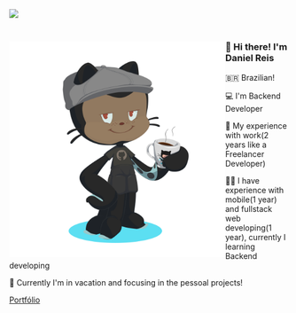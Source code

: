 <div>
  <img src="Digital_rain_banner.gif">
</div>


<div>
  <img align="left" height="390px" src="octocat-1697507949826.png">

  #
  <h3>👋 Hi there! I'm Daniel Reis</h3>
  <p>🇧🇷 Brazilian!</p>
  <p>💻 I'm Backend Developer</p>
  <p>🪪 My experience with work(2 years like a Freelancer Developer)</p>
  <p>🤳🏾 I have experience with mobile(1 year) and fullstack web developing(1 year), currently I learning Backend developing</p>
  <p>👤 Currently I'm in vacation and focusing in the pessoal projects!</p>
  
  [Portfólio]([https://portfoliodanielr.vercel](https://portfoliodanielr.vercel.app/)https://portfoliodanielr.vercel.app/)
</div>
